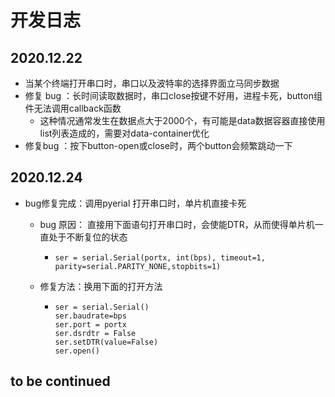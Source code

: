 # 开发日志

## 2020.12.22

* 当某个终端打开串口时，串口以及波特率的选择界面立马同步数据
* 修复 bug ：长时间读取数据时，串口close按键不好用，进程卡死，button组件无法调用callback函数
  * 这种情况通常发生在数据点大于2000个，有可能是data数据容器直接使用list列表造成的，需要对data-container优化
* 修复bug ：按下button-open或close时，两个button会频繁跳动一下

## 2020.12.24

* bug修复完成：调用pyerial 打开串口时，单片机直接卡死
  * bug 原因： 直接用下面语句打开串口时，会使能DTR，从而使得单片机一直处于不断复位的状态

    * `ser = serial.Serial(portx, int(bps), timeout=1, parity=serial.PARITY_NONE,stopbits=1)`
  * 修复方法：换用下面的打开方法

    * ```
      ser = serial.Serial()
      ser.baudrate=bps
      ser.port = portx
      ser.dsrdtr = False
      ser.setDTR(value=False)
      ser.open()
      ```

## to be continued
